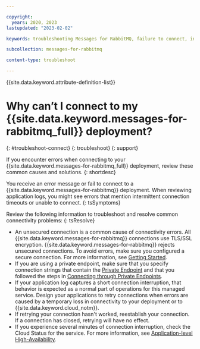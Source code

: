 ```yaml
---

copyright:
  years: 2020, 2023
lastupdated: "2023-02-02"

keywords: troubleshooting Messages for RabbitMQ, failure to connect, intermittent connection timeout, unable to connect

subcollection: messages-for-rabbitmq

content-type: troubleshoot

---
```


{{site.data.keyword.attribute-definition-list}}

# Why can’t I connect to my {{site.data.keyword.messages-for-rabbitmq_full}} deployment?
{: #troubleshoot-connect}
{: troubleshoot}
{: support}

If you encounter errors when connecting to your {{site.data.keyword.messages-for-rabbitmq_full}} deployment, review these common causes and solutions.
{: shortdesc}

You receive an error message or fail to connect to a {{site.data.keyword.messages-for-rabbitmq}} deployment. When reviewing application logs, you might see errors that mention intermittent connection timeouts or unable to connect.
{: tsSymptoms}

Review the following information to troubleshoot and resolve common connectivity problems:
{: tsResolve}

* An unsecured connection is a common cause of connectivity errors.  All {{site.data.keyword.messages-for-rabbitmq}} connections use TLS/SSL encryption. {{site.data.keyword.messages-for-rabbitmq}} rejects unsecured connections. To avoid errors, make sure you configured a secure connection. For more information, see [Getting Started](/docs/messages-for-rabbitmq?topic=messages-for-rabbitmq-getting-started).
* If you are using a private endpoint, make sure that you specify connection strings that contain the [Private Endpoint](/docs/messages-for-rabbitmq?topic=cloud-databases-service-endpoints#credentials-for-private-endpoints) and that you followed the steps in [Connecting through Private Endpoints](/docs/messages-for-rabbitmq?topic=cloud-databases-service-endpoints#private-endpoint-connections).
* If your application log captures a short connection interruption, that behavior is expected as a normal part of operations for this managed service. Design your applications to retry connections when errors are caused by a temporary loss in connectivity to your deployment or to {{site.data.keyword.cloud_notm}}. 
* If retrying your connection hasn't worked, reestablish your connection. If a connection has closed, retrying will have no effect. 
* If you experience several minutes of connection interruption, check the Cloud Status for the service. For more information, see [Application-level High-Availability](/docs/messages-for-rabbitmq?topic=messages-for-rabbitmq-high-availability#high-availability-for-your-application).


